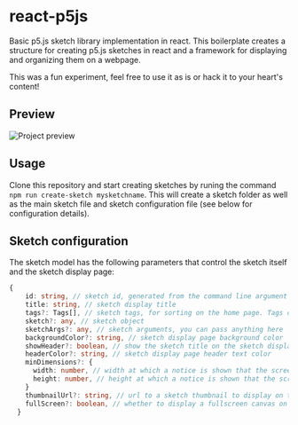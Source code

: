# react-p5js

Basic p5.js sketch library implementation in react. This boilerplate creates a structure for creating p5.js sketches in react and a framework for displaying and organizing them on a webpage.

This was a fun experiment, feel free to use it as is or hack it to your heart's content!

## Preview

![Project preview](https://firebasestorage.googleapis.com/v0/b/react-p5-55d7e.appspot.com/o/project-screenshot.png?alt=media&token=db1e03c2-77ec-4012-93fb-64748951fed6)

## Usage

Clone this repository and start creating sketches by runing the command `npm run create-sketch mysketchname`. This will create a sketch folder as well as the main sketch file and sketch configuration file (see below for configuration details).

## Sketch configuration

The sketch model has the following parameters that control the sketch itself and the sketch display page:

```typescript
{
    id: string, // sketch id, generated from the command line argument passed
    title: string, // sketch display title
    tags?: Tags[], // sketch tags, for sorting on the home page. Tags can be found and added in models/Tags.ts
    sketch?: any, // sketch object
    sketchArgs?: any, // sketch arguments, you can pass anything here
    backgroundColor?: string, // sketch display page background color
    showHeader?: boolean, // show the sketch title on the sketch display page
    headerColor?: string, // sketch display page header text color
    minDimensions?: {
      width: number, // width at which a notice is shown that the screen is too small
      height: number, // height at which a notice is shown that the screen is too small
    }
    thumbnailUrl?: string, // url to a sketch thumbnail to display on the home page
    fullScreen?: boolean, // whether to display a fullscreen canvas on the home page
  }
```
